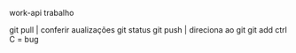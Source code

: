 work-api
trabalho

git pull | conferir aualizações
git status 
git push | direciona ao git
git add
ctrl C = bug